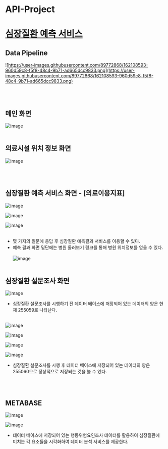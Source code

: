 # API-Project

# <u>심장질환 예측 서비스</u>

## **Data Pipeline**

![https://user-images.githubusercontent.com/89772868/162108593-960d59c8-f5f8-48c4-9b71-ad665dcc9833.png](https://user-images.githubusercontent.com/89772868/162108593-960d59c8-f5f8-48c4-9b71-ad665dcc9833.png)


<br></br>
## **메인 화면**

![image](https://user-images.githubusercontent.com/89772868/162566511-ce061eb0-b7e1-4573-bb19-b952dc442ee6.png)
<br></br>

## **의료시설 위치 정보 화면**

![image](https://user-images.githubusercontent.com/89772868/162566529-99358926-ee51-440a-b1d8-683aad2d0928.png)

<br></br>

## **심장질환 예측 서비스 화면 - [의료이용지표]**

![image](https://user-images.githubusercontent.com/89772868/162566533-32bf5271-6841-4a40-bade-6d7a00439986.png)

![image](https://user-images.githubusercontent.com/89772868/162566536-442ae83f-57b4-42f3-a202-d092f98a3d58.png)

![image](https://user-images.githubusercontent.com/89772868/162566541-48dcae4a-c181-4763-8c96-216b81d225e5.png)
<br></br>

- 몇 가지의 질문에 응답 후 심장질환 예측결과 서비스를 이용할 수 있다.
- 예측 결과 화면 밑단에는 병원 둘러보기 링크를 통해 병원 위치정보를 얻을 수 있다.
<br></br>
![image](https://user-images.githubusercontent.com/89772868/162566546-5a145434-5a93-4a53-9b03-5356b6a1d9c6.png)
<br></br>

## **심장질환 설문조사 화면**

![image](https://user-images.githubusercontent.com/89772868/162566551-b9b09660-595f-4c03-9a9a-ef2305fb7aea.png)

- 심장질환 설문조사를 시행하기 전 데이터 베이스에 저장되어 있는 데이터의 양은 현재 255059로 나타난다.
<br></br>

![image](https://user-images.githubusercontent.com/89772868/162566567-31eec046-e64f-4143-baaf-627bf0288630.png)

![image](https://user-images.githubusercontent.com/89772868/162566573-0d89af3e-7063-4200-b9cf-56a3490d9dbd.png)

![image](https://user-images.githubusercontent.com/89772868/162566584-6f153a85-b61e-4f2d-8553-dc9622a94ca3.png)

![image](https://user-images.githubusercontent.com/89772868/162566587-b890fef6-5f21-43fa-9217-d363acf23e49.png)

- 심장질환 설문조사를 시행 후 데이터 베이스에 저장되어 있는 데이터의 양은 255060으로 정상적으로 저장되는 것을 볼 수 있다.

<br></br>

## **METABASE**

![image](https://user-images.githubusercontent.com/89772868/162566593-d9f3b130-06e7-4669-939d-2730f606b1c5.png)

![image](https://user-images.githubusercontent.com/89772868/162566596-c3a6f711-abb1-4d6b-8284-1e7a115ab885.png)

- 데이터 베이스에 저장되어 있는 행동위험요인조사 데이터를 활용하여 심장질환에 미치는 각 요소들을 시각화하여 데이터 분석 서비스를 제공한다.



 
